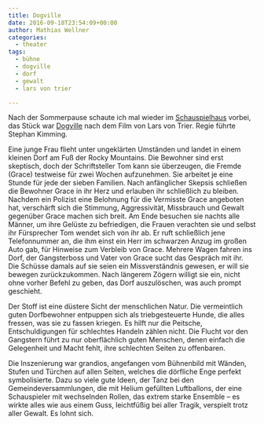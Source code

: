 ```yaml
---
title: Dogville
date: 2016-09-18T23:54:09+00:00
author: Mathias Wellner
categories:
  - theater
tags:
  - bühne
  - dogville
  - dorf
  - gewalt
  - lars von trier

---
```

Nach der Sommerpause schaute ich mal wieder im <a href="http://schauspielhaus.ch/home" title="Schauspielhaus Zürich" target="_blank">Schauspielhaus</a> vorbei, das Stück war <a href="https://de.wikipedia.org/wiki/Dogville" title="Dogville" target="_blank">Dogville</a> nach dem Film von Lars von Trier. Regie führte Stephan Kimming. 

Eine junge Frau flieht unter ungeklärten Umständen und landet in einem kleinen Dorf am Fuß der Rocky Mountains. Die Bewohner sind erst skeptisch, doch der Schriftsteller Tom kann sie überzeugen, die Fremde (Grace) testweise für zwei Wochen aufzunehmen. Sie arbeitet je eine Stunde für jede der sieben Familien. Nach anfänglicher Skepsis schließen die Bewohner Grace in ihr Herz und erlauben ihr schließlich zu bleiben. Nachdem ein Polizist eine Belohnung für die Vermisste Grace angeboten hat, verschärft sich die Stimmung, Aggressivität, Missbrauch und Gewalt gegenüber Grace machen sich breit. Am Ende besuchen sie nachts alle Männer, um ihre Gelüste zu befriedigen, die Frauen verachten sie und selbst ihr Fürsprecher Tom wendet sich von ihr ab. Er ruft schließlich jene Telefonnummer an, die ihm einst ein Herr im schwarzen Anzug im großen Auto gab, für Hinweise zum Verbleib von Grace. Mehrere Wagen fahren ins Dorf, der Gangsterboss und Vater von Grace sucht das Gespräch mit ihr. Die Schüsse damals auf sie seien ein Missverständnis gewesen, er will sie bewegen zurückzukommen. Nach längerem Zögern willigt sie ein, nicht ohne vorher Befehl zu geben, das Dorf auszulöschen, was auch prompt geschieht. 

Der Stoff ist eine düstere Sicht der menschlichen Natur. Die vermeintlich guten Dorfbewohner entpuppen sich als triebgesteuerte Hunde, die alles fressen, was sie zu fassen kriegen. Es hilft nur die Peitsche, Entschuldigungen für schlechtes Handeln zählen nicht. Die Flucht vor den Gangstern führt zu nur oberflächlich guten Menschen, denen einfach die Gelegenheit und Macht fehlt, ihre schlechten Seiten zu offenbaren. 

Die Inszenierung war grandios, angefangen vom Bühnenbild mit Wänden, Stufen und Türchen auf allen Seiten, welches die dörfliche Enge perfekt symbolisierte. Dazu so viele gute Ideen, der Tanz bei den Gemeindeversammlungen, die mit Helium gefüllten Luftballons, der eine Schauspieler mit wechselnden Rollen, das extrem starke Ensemble &ndash; es wirkte alles wie aus einem Guss, leichtfüßig bei aller Tragik, verspielt trotz aller Gewalt. Es lohnt sich.